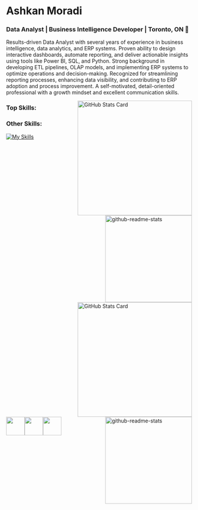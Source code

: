 # Ashkan Moradi 
### Data Analyst | Business Intelligence Developer | Toronto, ON 🍁

Results-driven Data Analyst with several years of experience in business intelligence, data analytics, and ERP systems.
Proven ability to design interactive dashboards, automate reporting, and deliver actionable insights using tools like Power
BI, SQL, and Python. Strong background in developing ETL pipelines, OLAP models, and implementing ERP systems to
optimize operations and decision-making. Recognized for streamlining reporting processes, enhancing data visibility, and
contributing to ERP adoption and process improvement. A self-motivated, detail-oriented professional with a growth
mindset and excellent communication skills.

<!--
- 🔭 I have worked as a Data Analyst and BI Developer for over five years.
- 💬 My interests are **data Analysis, machine learning, and Data Science**.
- 📫 Reach me at my [**Linkedin**](https://www.linkedin.com/in/ashkan-moradi-33936278/)

-->

<a href="https://github.com/ashkanmoradi#gh-light-mode-only">
  <img align="right" width="310px" alt="GitHub Stats Card" src="https://github-readme-stats.vercel.app/api?username=ashkanmoradi&show_icons=true&include_all_commits=true&disable_animations=false#gh-light-mode-only">
  <img align="right" width="235px" alt="github-readme-stats" src="https://github-readme-stats.vercel.app/api/top-langs/?username=ashkanmoradi&show_icons=true&layout=compact&disable_animations=false#gh-light-mode-only">
</a>

<a href="https://github.com/ashkanmoradi#gh-dark-mode-only">
  <img align="right" width="310px" alt="GitHub Stats Card" src="https://github-readme-stats.vercel.app/api?username=ashkanmoradi&show_icons=true&disable_animations=false&theme=dracula#gh-dark-mode-only">
  <img align="right" width="235px" alt="github-readme-stats" src="https://github-readme-stats.vercel.app/api/top-langs/?username=ashkanmoradi&show_icons=true&layout=compact&theme=dracula#gh-dark-mode-only"">
</a>




### Top Skills:

<img style="float:left;" src="https://github.com/user-attachments/assets/2483b2a6-08d9-469d-84bf-c843c60ba29a" width="50px" />
<img style="float:left;" src="https://github.com/user-attachments/assets/a7aedd16-779c-49ea-80c4-d57e17d59a83" width="50px">
<img style="float:left;" src="https://github.com/user-attachments/assets/bf46ceb5-bcad-4c95-be2d-841019d1f749" width="50px" >


<!--
![image](https://github.com/user-attachments/assets/2483b2a6-08d9-469d-84bf-c843c60ba29a)
![image](https://github.com/user-attachments/assets/a7aedd16-779c-49ea-80c4-d57e17d59a83)
![image](https://github.com/user-attachments/assets/bf46ceb5-bcad-4c95-be2d-841019d1f749)

-->
### Other Skills:
[![My Skills](https://skillicons.dev/icons?i=azure,git,linux,mysql,postgres,sqlite,pycharm,vscode,sklearn,tensorflow,pytorch,matlab,xd,figma&perline=7)](https://skillicons.dev)



<!--
![image](https://github.com/user-attachments/assets/e7f99a36-db82-4687-9ec2-9de6911c0092) 
![image](https://github.com/user-attachments/assets/3f52f02e-4d58-41d6-bc95-86ee824a1781)
![image](https://github.com/user-attachments/assets/314adbe0-715d-4c0e-803a-50663c084ecc)
![image](https://github.com/user-attachments/assets/5b586d4e-5752-4bac-9f1b-4a39d143c32d)
**AshkanMoradi/AshkanMoradi** is a ✨ _special_ ✨ repository because its `README.md` (this file) appears on your GitHub profile.

Here are some ideas to get you started:

- 🔭 I’m currently working on ...
- 🌱 I’m currently learning ...
- 👯 I’m looking to collaborate on ...
- 🤔 I’m looking for help with ...
- 💬 Ask me about ...
- 📫 How to reach me: ...
- 😄 Pronouns: ...
- ⚡ Fun fact: ...
-->
